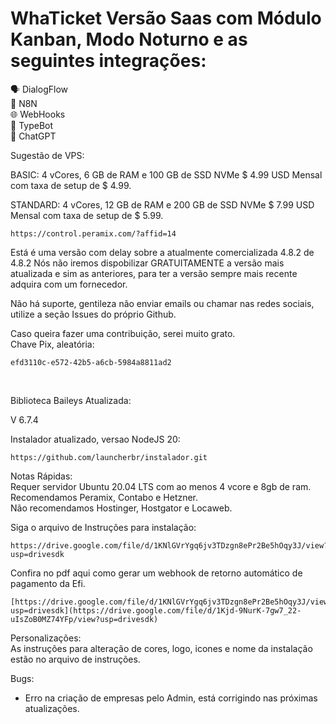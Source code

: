 # WhaTicket Versão Saas com Módulo Kanban, Modo Noturno e as seguintes integrações:</br>

🗣️ DialogFlow</br>
🔄 N8N</br>
🌐 WebHooks</br>
🤖 TypeBot</br>
💬 ChatGPT</br>

Sugestão de VPS:

BASIC: 4 vCores, 6 GB de RAM e 100 GB de SSD NVMe $ 4.99 USD Mensal com taxa de setup de $ 4.99.

STANDARD: 4 vCores, 12 GB de RAM e 200 GB de SSD NVMe $ 7.99 USD Mensal com taxa de setup de $ 5.99.

```
https://control.peramix.com/?affid=14
```

Está é uma versão com delay sobre a atualmente comercializada 4.8.2 de 4.8.2
Nós não iremos dispobilizar GRATUITAMENTE a versão mais atualizada e sim as anteriores, para ter a versão sempre mais recente adquira com um fornecedor. </br>

Não há suporte, gentileza não enviar emails ou chamar nas redes sociais, utilize a seção Issues do próprio Github.

Caso queira fazer uma contribuição, serei muito grato.</br>
Chave Pix, aleatória:

```
efd3110c-e572-42b5-a6cb-5984a8811ad2
```
</br>

Biblioteca Baileys Atualizada:</br>

V 6.7.4

Instalador atualizado, versao NodeJS 20:

```
https://github.com/launcherbr/instalador.git
```
Notas Rápidas: </br>
Requer servidor Ubuntu 20.04 LTS com ao menos 4 vcore e 8gb de ram.</br>
Recomendamos Peramix, Contabo e Hetzner. </br>
Não recomendamos Hostinger, Hostgator e Locaweb.</br>

Siga o arquivo de Instruções para instalação:

```
https://drive.google.com/file/d/1KNlGVrYgq6jv3TDzgn8ePr2Be5hOqy3J/view?usp=drivesdk
```

Confira no pdf aqui como gerar um webhook de retorno automático de pagamento da Efi.

```
[https://drive.google.com/file/d/1KNlGVrYgq6jv3TDzgn8ePr2Be5hOqy3J/view?usp=drivesdk](https://drive.google.com/file/d/1Kjd-9NurK-7gw7_22-uIsZoB0MZ74YFp/view?usp=drivesdk)
```
Personalizações:</br>
As instruções para alteração de cores, logo, icones e nome da instalação estão no arquivo de instruções.

Bugs:
* Erro na criação de empresas pelo Admin, está corrigindo nas próximas atualizações.
